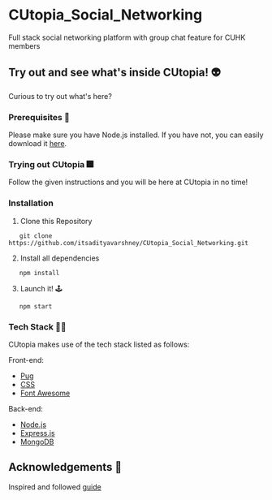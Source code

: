 # CUtopia_Social_Networking
Full stack social networking platform with group chat feature for CUHK members

## Try out and see what's inside CUtopia! :alien:

Curious to try out what's here? 

### Prerequisites :triumph:

Please make sure you have Node.js installed. If you have not, you can easily download it [here](https://nodejs.org/en/).

### Trying out CUtopia :fireworks:

Follow the given instructions and you will be here at CUtopia in no time!

### Installation

1. Clone this Repository
```
   git clone https://github.com/itsadityavarshney/CUtopia_Social_Networking.git
```

2. Install all dependencies
```
   npm install
```

3. Launch it! :joystick:
```
   npm start
```

### Tech Stack :man_technologist:	

CUtopia makes use of the tech stack listed as follows:

Front-end:
* [Pug](https://pugjs.org/api/getting-started.html)
* [CSS](https://getbootstrap.com/docs/3.4/css/)
* [Font Awesome](https://fontawesome.com)

Back-end:

* [Node.js](https://nodejs.org/en/)
* [Express.js](https://expressjs.com)
* [MongoDB](https://www.mongodb.com)


## Acknowledgements :pray:
Inspired and followed [guide](https://www.udemy.com/course/create-a-twitter-clone-with-nodejs-socketio-and-mongodb/)

